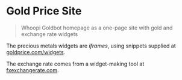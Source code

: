# Gold Price Site
> Whoopi Goldbot homepage as a one-page site with gold and exchange rate widgets

The precious metals widgets are _iframes_, using snippets supplied at [goldprice.com/widgets](https://goldprice.com/widgets).

The exchange rate comes from a widget-making tool at [fxexchangerate.com](https://www.fxexchangerate.com/exchange-rates-widget.html).

